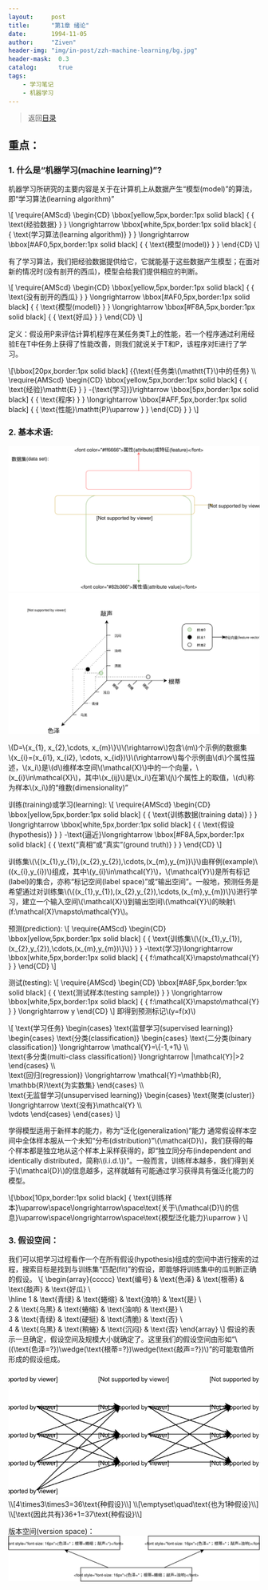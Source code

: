 ```yaml
---
layout:     post
title:      "第1章 绪论"
date:       1994-11-05
author:     "Ziven"
header-img: "img/in-post/zzh-machine-learning/bg.jpg"
header-mask:  0.3
catalog:      true
tags:
    - 学习笔记
    - 机器学习
---
```

> 返回[目录](http://ziven.xin/2017/07/06/zzh-machine-learning-outline/)  

## 重点：
### 1. 什么是“机器学习(machine learning)”?
机器学习所研究的主要内容是关于在计算机上从数据产生“模型(model)”的算法，即“学习算法(learning algorithm)”   

\\[
\require{AMScd}
\begin{CD}
\bbox[yellow,5px,border:1px solid black]
{
  {
  \text{经验数据}
  }
}
\longrightarrow
\bbox[white,5px,border:1px solid black]
{
  {
    \text{学习算法(learning algorithm)}
  }
}
\longrightarrow
\bbox[#AF0,5px,border:1px solid black]
{
  {
    \text{模型(model)}
  }
}
\end{CD}
\\]


有了学习算法，我们把经验数据提供给它，它就能基于这些数据产生模型；在面对新的情况时(没有剖开的西瓜)，模型会给我们提供相应的判断。

\\[
\require{AMScd}
\begin{CD}
\bbox[yellow,5px,border:1px solid black]
{
  {
  \text{没有剖开的西瓜}
  }
}
\longrightarrow
\bbox[#AF0,5px,border:1px solid black]
{
  {
    \text{模型(model)}
  }
}
\longrightarrow
\bbox[#F8A,5px,border:1px solid black]
{
  {
    \text{好瓜}
  }
}
\end{CD}
\\]


定义：假设用P来评估计算机程序在某任务类T上的性能，若一个程序通过利用经验E在T中任务上获得了性能改善，则我们就说关于T和P，该程序对E进行了学习。

\\[\bbox[20px,border:1px solid black]
{\{\text{任务类\\(\mathtt{T}\\)中的任务} \\\  
\require{AMScd}
\begin{CD}
\bbox[yellow,5px,border:1px solid black]
{
  {
  \text{经验}\mathtt{E}
  }
}
\-{\text{学习}}\rightarrow
\bbox[5px,border:1px solid black]
{
  {
    \text{程序}
  }
}
\longrightarrow
\bbox[#AFF,5px,border:1px solid black]
{
  {
    \text{性能}\mathtt{P}\uparrow
  }
}
\end{CD}
\}
}
\\]
### 2. 基本术语:
<img src="/img/in-post/zzh-machine-learning/ch1/terminology.svg" />
<img src="/img/in-post/zzh-machine-learning/ch1/terminology2.svg" />

\\(D=\\{x_{1}, x_{2},\cdots, x_{m}\\}\\)\\(\rightarrow\\)包含\\(m\\)个示例的数据集   
\\(x_{i}=(x_{i1}, x_{i2}, \cdots, x_{id})\\)\\(\rightarrow\\)每个示例由\\(d\\)个属性描述，\\(x_i\\)是\\(d\\)维样本空间\\(\mathcal{X}\\)中的一个向量，\\(x_{i}\in\mathcal{X}\\)，其中\\(x_{ij}\\)是\\(x_i\\)在第\\(j\\)个属性上的取值，\\(d\\)称为样本\\(x_i\\)的“维数(dimensionality)”

训练(training)或学习(learning):
\\[
\require{AMScd}
\begin{CD}
\bbox[yellow,5px,border:1px solid black]
{
  {
  \text{训练数据(training data)}
  }
}
\longrightarrow
\bbox[white,5px,border:1px solid black]
{
  {
    \text{假设(hypothesis)}
  }
}
\-\text{逼近}\longrightarrow
\bbox[#F8A,5px,border:1px solid black]
{
  {
    \text{“真相”或“真实”(ground truth)}
  }
}
\end{CD}
\\]

训练集\\(\\{(x_{1},y_{1}),(x_{2},y_{2}),\cdots,(x_{m},y_{m})\\}\\)由样例(example)\\(\(x_{i},y_{i}\)\\)组成，其中\\(y_{i}\in\mathcal{Y}\\)，\\(\mathcal{Y}\\)是所有标记(label)的集合，亦称“标记空间(label space)”或“输出空间”。一般地，预测任务是希望通过对训练集\\(\\{(x_{1},y_{1}),(x_{2},y_{2}),\cdots,(x_{m},y_{m})\\}\\)进行学习，建立一个输入空间\\(\mathcal{X}\\)到输出空间\\(\mathcal{Y}\\)的映射\\(f:\mathcal{X}\mapsto\mathcal{Y}\\)。

预测(prediction):
\\[
\require{AMScd}
\begin{CD}
\bbox[yellow,5px,border:1px solid black]
{
  {
  \text{训练集\\(\\{(x_{1},y_{1}),(x_{2},y_{2}),\cdots,(x_{m},y_{m})\\}\\)}
  }
}
\-\text{学习}\longrightarrow
\bbox[white,5px,border:1px solid black]
{
  {
  f:\mathcal{X}\mapsto\mathcal{Y}
  }
}
\end{CD}
\\]

测试(testing):
\\[
\require{AMScd}
\begin{CD}
\bbox[#A8F,5px,border:1px solid black]
{
  {
  \text{测试样本(testing sample)}
  }
}
\longrightarrow
\bbox[white,5px,border:1px solid black]
{
  {
  f:\mathcal{X}\mapsto\mathcal{Y}
  }
}
\longrightarrow
y
\end{CD}
\\]
即得到预测标记\\(y=f(x)\\)

\\[
\text{学习任务}
\begin{cases}
\text{监督学习(supervised learning)}  \begin{cases}
\text{分类(classification)} \begin{cases}
\text{二分类(binary classification)} \longrightarrow \mathcal{Y}=\\{-1,+1\\} \\\  
\text{多分类(multi-class classification)} \longrightarrow |\mathcal{Y}|>2
\end{cases} \\\  
\text{回归(regression)} \longrightarrow \mathcal{Y}=\mathbb{R}, \mathbb{R}\text{为实数集}
\end{cases} \\\  
\text{无监督学习(unsupervised learning)} \begin{cases}
\text{聚类(cluster)} \longrightarrow \text{没有}\mathcal{Y} \\\  
\vdots
\end{cases}
\end{cases}
\\]

学得模型适用于新样本的能力，称为“泛化(generalization)”能力
通常假设样本空间中全体样本服从一个未知“分布(distribution)”\\(\mathcal{D}\\)，我们获得的每个样本都是独立地从这个样本上采样获得的，即“独立同分布(independent and identically distributed，简称\\(i.i.d.\\))”。一般而言，训练样本越多，我们得到关于\\(\mathcal{D}\\)的信息越多，这样就越有可能通过学习获得具有强泛化能力的模型。

\\[\bbox[10px,border:1px solid black]
{
\text{训练样本}\uparrow\space\longrightarrow\space\text{关于\\(\mathcal{D}\\)的信息}\uparrow\space\longrightarrow\space\text{模型泛化能力}\uparrow
}
\\]

### 3. 假设空间：
我们可以把学习过程看作一个在所有假设(hypothesis)组成的空间中进行搜索的过程，搜索目标是找到与训练集“匹配(fit)”的假设，即能够将训练集中的瓜判断正确的假设。
\\[
\begin{array}{ccccc}
\text{编号} & \text{色泽} & \text{根蒂} & \text{敲声} & \text{好瓜} \\\
\hline
1 & \text{青绿} & \text{蜷缩} & \text{浊响} & \text{是} \\\
2 & \text{乌黑} & \text{蜷缩} & \text{浊响} & \text{是} \\\
3 & \text{青绿} & \text{硬挺} & \text{清脆} & \text{否} \\\
4 & \text{乌黑} & \text{稍蜷} & \text{沉闷} & \text{否}
\end{array}
\\]
假设的表示一旦确定，假设空间及规模大小就确定了。这里我们的假设空间由形如“\\((\text{色泽=?})\wedge(\text{根蒂=?})\wedge(\text{敲声=?})\\)”的可能取值所形成的假设组成。

<img src="/img/in-post/zzh-machine-learning/ch1/hypothesis-space.svg" />
\\[4\times3\times3=36\text{种假设}\\]
\\[\emptyset\quad\text{也为1种假设}\\]
\\[\text{因此共有}36+1=37\text{种假设}\\]

版本空间(version space)：
<img src="/img/in-post/zzh-machine-learning/ch1/version-space.svg" />
